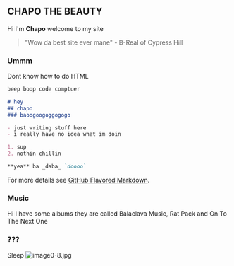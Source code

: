 ## CHAPO THE BEAUTY

Hi I'm **Chapo** welcome to my site

> "Wow da best site ever mane" - B-Real of Cypress Hill


### Ummm

Dont know how to do HTML 

```markdown
beep boop code comptuer

# hey
## chapo
### baoogoogoggogogo

- just writing stuff here
- i really have no idea what im doin

1. sup
2. nothin chillin

**yea** ba _daba_ `doooo`

```

For more details see [GitHub Flavored Markdown](https://guides.github.com/features/mastering-markdown/).

### Music

Hi I have some albums they are called Balaclava Music, Rat Pack and On To The Next One

### ???

Sleep
![image0-8.jpg]({{site.baseurl}}/image0-8.jpg)

